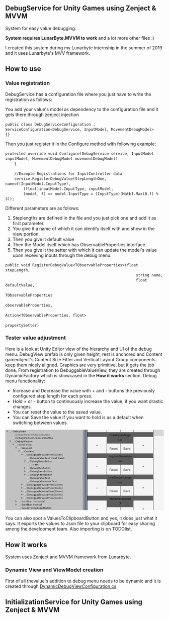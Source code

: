 ## DebugService for Unity Games using Zenject & MVVM
System for easy value debugging.

**System requires LunarByte.MVVM to work** and a lot more other files :)

I created this system during my Lunarbyte internship in the summer of 2019 and it uses Lunarbyte's MVV framework.

## How to use

### Value registration
DebugService has a configuration file where you just have to write the registration as follows:

You add your value's model as dependency to the configuration file and it gets there through zenject injection
```
public class DebugServiceConfiguration : ServiceConfiguration<DebugService, InputModel, MovementDebugModel>
{}
```
Then you just register it in the Configure method with following example:
```
protected override void Configure(DebugService service, InputModel inputModel, MovementDebugModel movementDebugModel)
	{
	
	//Example Registrations for InputController data
	service.RegisterDebugValue(StepLengthOne, nameof(InputModel.InputType),
	    (float)inputModel.InputType, inputModel,
	    (model, f) => model.InputType = (InputType)(Mathf.Max(0,f) % 3));
```
Different parameters are as follows:
1. Steplengths are defined in the file and you just pick one and add it as first parameter.
2. You give it a name of which it can identify itself with and show in the view portion.
3. Then you give it default value
4. Then the Model itself which has ObservableProperties interface
5. Then you give it the setter with which it can update the model's value upon receiving inputs through the debug menu.
```
public void RegisterDebugValue<TObservableProperties>(float  stepLength,
	                                                      string name,
	                                                      float  defaultValue,
	                                                      TObservableProperties
		                                                      observableProperties,
	                                                      Action<TObservableProperties, float>
		                                                      propertySetter)
```
### Tester value adjustment
Here is a look at Unity Editor view of the hierarchy and UI of the debug menu. DebugView prefab is only given height, rest is anchored and Content gameobject's Content Size Fitter and Vertical Layout Group components keep them nicely aligned. Graphics are very primitive, but it gets the job done.
From registration to DebuggableValueView, they are created through DynamicFactory which is showcased in the **How it works** section.
Debug menu functionality:
- Increase and Decrease the value with + and - buttons the previously configured step length for each press.
- Hold + or - button to continuously increase the value, if you want drastic changes.
- You can reset the value to the saved value.
- You can Save the value if you want to hold is as a default when switching between values.

![DebugServiceHierarchy](https://github.com/Zimbe/Show_Case/blob/master/GithubImages/ShowCasePictures/DebugService.PNG)

You can also spot a ValuesToClipboardButton and yes, it does just what it says. It exports the values to Json file to your clipboard for easy sharing among the development team. Also importing is on TODOlist.
## How it works
System uses Zenject and MVVM framework from Lunarbyte.
### Dynamic View and ViewModel creation
First of all thevalue's addition to debug menu needs to be dynamic and it is created through [DynamicDebugViewConfiguration.cs](https://github.com/Zimbe/Show_Case/blob/master/DynamicDebugViewConfiguration.cs)

## InitializationService for Unity Games using Zenject & MVVM
